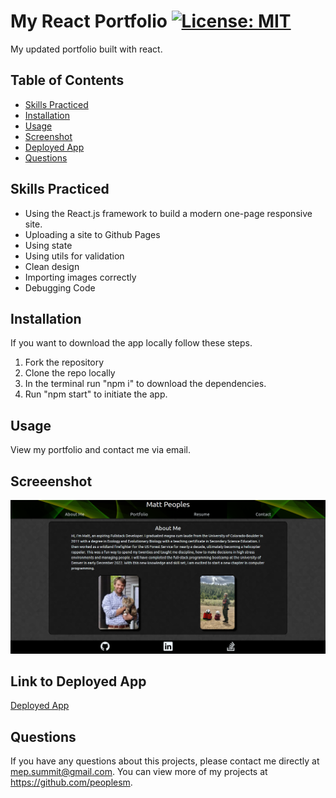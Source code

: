 # My React Portfolio [![License: MIT](https://img.shields.io/badge/License-MIT-blue.svg)](https://opensource.org/licenses/MIT)

My updated portfolio built with react.

## Table of Contents

- [Skills Practiced](#skills-practiced)
- [Installation](#installation)
- [Usage](#usage)
- [Screenshot](#screeenshot)
- [Deployed App](#link-to-deployed-app)
- [Questions](#questions)

## Skills Practiced

- Using the React.js framework to build a modern one-page responsive site.
- Uploading a site to Github Pages
- Using state
- Using utils for validation
- Clean design
- Importing images correctly
- Debugging Code

## Installation

If you want to download the app locally follow these steps.

1. Fork the repository
2. Clone the repo locally
3. In the terminal run "npm i" to download the dependencies.
4. Run "npm start" to initiate the app.

## Usage

View my portfolio and contact me via email.

## Screeenshot

![alt text](./public/assets/images/about-ss.png)

## Link to Deployed App

[Deployed App](https://peoplesm.github.io/)

## Questions

If you have any questions about this projects, please contact me directly at mep.summit@gmail.com. You can view more of my projects at https://github.com/peoplesm.
